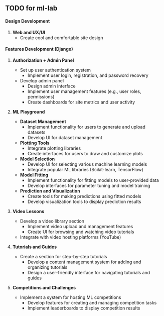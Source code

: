 ## TODO for  ml-lab

#### Design Development

1. **Web and UX/UI**
   - Create cool and comfortable site design

  
#### Features Development (Django)
    
1. **Authorization + Admin Panel**
   - Set up user authentication system
     - Implement user login, registration, and password recovery
   - Develop admin panel
     - Design admin interface
     - Implement user management features (e.g., user roles, permissions)
     - Create dashboards for site metrics and user activity

2. **ML Playground**
   - **Dataset Management**
     - Implement functionality for users to generate and upload datasets
     - Develop UI for dataset management
   - **Plotting Tools**
     - Integrate plotting libraries
     - Create interfaces for users to draw and customize plots
   - **Model Selection**
     - Develop UI for selecting various machine learning models
     - Integrate popular ML libraries (Scikit-learn, TensorFlow)
   - **Model Fitting**
     - Implement functionality for fitting models to user-provided data
     - Develop interfaces for parameter tuning and model training
   - **Prediction and Visualization**
     - Create tools for making predictions using fitted models
     - Develop visualization tools to display prediction results

3. **Video Lessons**
   - Develop a video library section
     - Implement video upload and management features
     - Create UI for browsing and watching video tutorials
   - Integrate with video hosting platforms (YouTube)

4. **Tutorials and Guides**
   - Create a section for step-by-step tutorials
     - Develop a content management system for adding and organizing tutorials
     - Design a user-friendly interface for navigating tutorials and guides

5. **Competitions and Challenges**
   - Implement a system for hosting ML competitions
     - Develop features for creating and managing competition tasks
     - Implement leaderboards to display competition results
